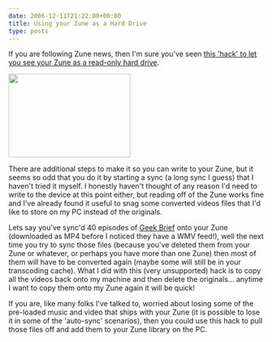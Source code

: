 ```yaml
---
date: 2006-12-11T21:22:00+00:00
title: Using your Zune as a Hard Drive
type: posts
---
```

If you are following Zune news, then I'm sure you've seen [this 'hack' to let you see your Zune as a read-only hard drive](http://www.engadget.com/2006/11/24/zune-usb-drive-hack-splained/).

 <img height="165" src="http://www.duncanmackenzie.net/images/DuncansZune.png" width="240" />

There are additional steps to make it so you can write to your Zune, but it seems so odd that you do it by starting a sync (a long sync I guess) that I haven't tried it myself. I honestly haven't thought of any reason I'd need to write to the device at this point either, but reading off of the Zune works fine and I've already found it useful to snag some converted videos files that I'd like to store on my PC instead of the originals.

Lets say you've sync'd 40 episodes of [Geek Brief](http://geekbriefwp.podshow.com/) onto your Zune (downloaded as MP4 before I noticed they have a WMV feed!), well the next time you try to sync those files (because you've deleted them from your Zune or whatever, or perhaps you have more than one Zune) then most of them will have to be converted again (maybe some will still be in your transcoding cache). What I did with this (very unsupported) hack is to copy all the videos back onto my machine and then delete the originals... anytime I want to copy them onto my Zune again it will be quick!

If you are, like many folks I've talked to, worried about losing some of the pre-loaded music and video that ships with your Zune (it is possible to lose it in some of the 'auto-sync' scenarios), then you could use this hack to pull those files off and add them to your Zune library on the PC.
